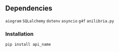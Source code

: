 ## Dependencies
`aiogram`
`SQLalchemy`
`dotenv`
`asyncio`
`g4f`
`anilibria.py`

### Installation
```python
pip install api_name
```